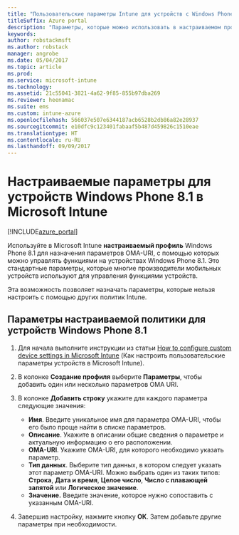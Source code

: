 ```yaml
---
title: "Пользовательские параметры Intune для устройств с Windows Phone 8.1"
titleSuffix: Azure portal
description: "Параметры, которые можно использовать в настраиваемом профиле Windows Phone 8.1.\""
keywords: 
author: robstackmsft
ms.author: robstack
manager: angrobe
ms.date: 05/04/2017
ms.topic: article
ms.prod: 
ms.service: microsoft-intune
ms.technology: 
ms.assetid: 21c55041-3821-4a62-9f85-855b97dba269
ms.reviewer: heenamac
ms.suite: ems
ms.custom: intune-azure
ms.openlocfilehash: 566037e507e6344187acb6528b2db86a82e28937
ms.sourcegitcommit: e10dfc9c123401fabaaf5b487d459826c1510eae
ms.translationtype: HT
ms.contentlocale: ru-RU
ms.lasthandoff: 09/09/2017
---
```

# <a name="custom-settings-for-windows-phone-81-devices-in-microsoft-intune"></a>Настраиваемые параметры для устройств Windows Phone 8.1 в Microsoft Intune

[!INCLUDE[azure_portal](./includes/azure_portal.md)]

Используйте в Microsoft Intune **настраиваемый профиль** Windows Phone 8.1 для назначения параметров OMA-URI, с помощью которых можно управлять функциями на устройствах Windows Phone 8.1. Это стандартные параметры, которые многие производители мобильных устройств используют для управления функциями устройств.

Эта возможность позволяет назначать параметры, которые нельзя настроить с помощью других политик Intune.

## <a name="custom-policy-settings-for-windows-phone-81-devices"></a>Параметры настраиваемой политики для устройств Windows Phone 8.1

1. Для начала выполните инструкции из статьи [How to configure custom device settings in Microsoft Intune](custom-settings-configure.md) (Как настроить пользовательские параметры устройств в Microsoft Intune).
2. В колонке **Создание профиля** выберите **Параметры**, чтобы добавить один или несколько параметров OMA URI.
3. В колонке **Добавить строку** укажите для каждого параметра следующие значения:
    - **Имя**. Введите уникальное имя для параметра OMA-URI, чтобы его было проще найти в списке параметров.
    - **Описание**. Укажите в описании общие сведения о параметре и актуальную информацию о его расположении.
    - **OMA-URI**. Укажите OMA-URI, для которого необходимо указать параметр.
    - **Тип данных**. Выберите тип данных, в котором следует указать этот параметр OMA-URI. Можно выбрать один из таких типов: **Строка**, **Дата и время**, **Целое число**, **Число с плавающей запятой** или **Логическое значение**.
    - **Значение.** Введите значение, которое нужно сопоставить с указанным OMA-URI.

4. Завершив настройку, нажмите кнопку **ОК**. Затем добавьте другие параметры при необходимости.
